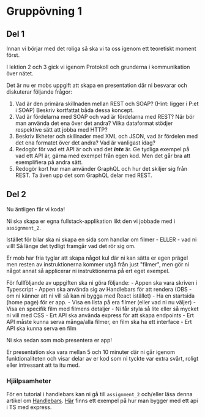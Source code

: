 # Gruppövning 1

## Del 1

 Innan vi börjar med det roliga så ska vi ta oss igenom ett teoretiskt moment först.

 I lektion 2 och 3 gick vi igenom Protokoll och grunderna i kommunikation över nätet.

 Det är nu er mobs uppgift att skapa en presentation där ni besvarar och diskuterar följande frågor:

 1.  Vad är den primära skillnaden mellan REST och SOAP? (Hint: ligger i P:et i SOAP) Beskriv kortfattat båda dessa koncept.
 2.  Vad är fördelarna med SOAP och vad är fördelarna med REST? När bör man använda det ena över det andra? Vilka dataformat stödjer respektive sätt att jobba med HTTP?
 2.  Beskriv likheter och skillnader med XML och JSON, vad är fördelen med det ena formatet över det andra? Vad är vanligast idag?
 3.  Redogör för vad ett API är och vad det ***inte*** är. Ge tydliga exempel på vad ett API är, gärna med exempel från egen kod. Men det går bra att exemplifiera på andra sätt.
 4. Redogör kort hur man använder GraphQL och hur det skiljer sig från REST. Ta även upp det som GraphQL delar med REST.


## Del 2

Nu äntligen får vi koda!

Ni ska skapa er egna fullstack-applikation likt den vi jobbade med i `assignment_2`.

Istället för bilar ska ni skapa en sida som handlar om filmer - ELLER - vad ni vill! Så länge det tydligt framgår vad det rör sig om.

Er mob har fria tyglar att skapa något kul där ni kan sätta er egen prägel men resten av instruktionerna kommer utgå från just "filmer", men gör ni något annat så applicerar ni instruktionerna på ert eget exempel.

För fullföljande av uppgiften ska ni göra följande:
    - Appen ska vara skriven i Typescript
    - Appen ska använda sig av Handlebars för att rendera (OBS - om ni känner att ni vill så kan ni bygga med React istället)
    - Ha en startsida (home page) för er app.
    - Visa en lista på era filmer (eller vad ni nu väljer)
    - Visa en specifik film med filmens detaljer
    - Ni får styla så lite eller så mycket ni vill med CSS
    - Ert API ska använda express för att skapa endpoints
    - Ert API måste kunna serva många/alla filmer, en film ska ha ett interface
    - Ert API ska kunna serva en film

Ni ska sedan som mob presentera er app!

Er presentation ska vara mellan 5 och 10 minuter där ni går igenom funktionaliteten och visar delar av er kod som ni tyckte var extra svårt, roligt eller intressant att ta itu med.

### Hjälpsamheter
För en tutorial i handlebars kan ni gå till `assignment_2` och/eller läsa denna artikel om [Handlebars](https://www.sitepoint.com/a-beginners-guide-to-handlebars/).
[Här](https://auth0.com/blog/node-js-and-typescript-tutorial-build-a-crud-api/) finns ett exempel på hur man bygger med ett api i TS med express.

